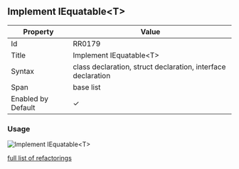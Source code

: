 ## Implement IEquatable\<T\>

| Property           | Value                                                        |
| ------------------ | ------------------------------------------------------------ |
| Id                 | RR0179                                                       |
| Title              | Implement IEquatable\<T\>                                    |
| Syntax             | class declaration, struct declaration, interface declaration |
| Span               | base list                                                    |
| Enabled by Default | &#x2713;                                                     |

### Usage

![Implement IEquatable\<T\>](../../images/refactorings/ImplementIEquatableOfT.png)

[full list of refactorings](Refactorings.md)